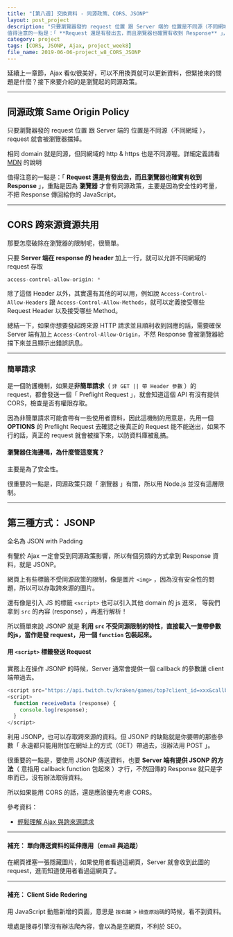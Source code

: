 ```yaml
---
title: "[第八週] 交換資料 - 同源政策、CORS、JSONP"
layout: post_project
description: "只要瀏覽器發的 request 位置 跟 Server 端的 位置是不同源（不同網域 ）， request 就會被瀏覽器擋掉。
值得注意的一點是：「 **Request 還是有發出去，而且瀏覽器也確實有收到 Response** 」，重點是因為 **瀏覽器** 才會有同源政策，主要是因為安全性的考量，不把 Response 傳回給你的 JavaScript。"
category: project
tags: [CORS, JSONP, Ajax, project_week8]
file_name: 2019-06-06-project_w8_CORS_JSONP
---
```


延續上一章節，Ajax 看似很美好，可以不用換頁就可以更新資料，但緊接來的問題是什麼？接下來要介紹的是瀏覽起的同源政策。

---

## 同源政策 Same Origin Policy
只要瀏覽器發的 request 位置 跟 Server 端的 位置是不同源（不同網域 ）， request 就會被瀏覽器擋掉。
  
相同 domain 就是同源，但同網域的 http & https 也是不同源喔。詳細定義請看 [MDN](https://developer.mozilla.org/zh-TW/docs/Web/Security/Same-origin_policy) 的說明

值得注意的一點是：「 **Request 還是有發出去，而且瀏覽器也確實有收到 Response** 」，重點是因為 **瀏覽器** 才會有同源政策，主要是因為安全性的考量，不把 Response 傳回給你的 JavaScript。

---
## CORS 跨來源資源共用

那要怎麼破除在瀏覽器的限制呢，很簡單。

只要 **Server 端在 response 的 header** 加上一行，就可以允許不同網域的 request 存取

```javascript
access-control-allow-origin: *
``` 

除了這個 Header 以外，其實還有其他的可以用，例如說 `Access-Control-Allow-Headers` 跟 `Access-Control-Allow-Methods`，就可以定義接受哪些 Request Header 以及接受哪些 Method。

總結一下，如果你想要發起跨來源 HTTP 請求並且順利收到回應的話，需要確保 Server 端有加上 `Access-Control-Allow-Origin`，不然 Response 會被瀏覽器給擋下來並且顯示出錯誤訊息。

---
### 簡單請求
是一個防護機制，如果是**非簡單請求**（ `非 GET || 帶 Header 參數` ）的 request，都會發送一個「 Preflight Request 」，就會知道這個 API 有沒有提供 CORS，檢查是否有權限存取。

因為非簡單請求可能會帶有一些使用者資料，因此這機制的用意是，先用一個 **OPTIONS** 的 Preflight Request 去確認之後真正的 Request 能不能送出，如果不行的話，真正的 request 就會被擋下來，以防資料庫被亂搞。



#### 瀏覽器住海邊嗎，為什麼管這麼寬？

主要是為了安全性。

很重要的一點是，同源政策只跟「 瀏覽器 」有關，所以用 Node.js 並沒有這層限制。

---
## 第三種方式： JSONP

全名為 JSON with Padding

有鑒於 Ajax 一定會受到同源政策影響，所以有個另類的方式拿到 Response 資料，就是 JSONP。

網頁上有些標籤不受同源政策的限制，像是圖片 `<img>` ，因為沒有安全性的問題，所以可以存取跨來源的圖片。

還有像是引入 JS 的標籤 `<script>` 也可以引入其他 domain 的 js 進來，
等我們拿到 `src` 的內容 (response) ，再進行解析！

所以簡單來說 JSONP 就是 **利用 `src` 不受同源限制的特性，直接載入一隻帶參數的js，當作是發 request，用一個 `function` 包裝起來。**

#### 用 `<script>` 標籤發送 Request
實務上在操作 JSONP 的時候，Server 通常會提供一個 callback 的參數讓 client 端帶過去。

```javascript
<script src="https://api.twitch.tv/kraken/games/top?client_id=xxx&callback=receiveData&limit=1"></script>
<script>
  function receiveData (response) {
    console.log(response);
  }
</script>
```

利用 JSONP，也可以存取跨來源的資料。但 JSONP 的缺點就是你要帶的那些參數「 永遠都只能用附加在網址上的方式（GET）帶過去，沒辦法用 POST 」。

很重要的一點是，要使用 JSONP 傳送資料，也要 **Server 端有提供 JSONP 的方法**（ 意指用 callback function 包起來 ）才行，不然回傳的 Response 就只是字串而已，沒有辦法取得資料。

所以如果能用 CORS 的話，還是應該優先考慮 CORS。

參考資料：
- [輕鬆理解 Ajax 與跨來源請求](https://blog.techbridge.cc/2017/05/20/api-ajax-cors-and-jsonp/) 

---
#### 補充： 單向傳送資料的延伸應用（email 與追蹤）

在網頁裡塞一張隱藏圖片，如果使用者看過這網頁，Server 就會收到此圖的 request，進而知道使用者看過這網頁了。

---
#### 補充： Client Side Redering

用 JavaScript 動態新增的頁面，意思是 `按右鍵` > `檢查原始碼`的時候，看不到資料。

壞處是搜尋引擎沒有辦法爬內容，會以為是空網頁，不利於 SEO。


